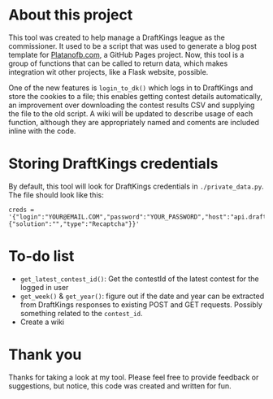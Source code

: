 # About this project
This tool was created to help manage a DraftKings league as the commissioner. It used to be a script that was used to generate a blog post template for [Platanofb.com](https://platanofv.com), a GitHub Pages project. Now, this tool is a group of functions that can be called to return data, which makes integration wit other projects, like a Flask website, possible. 

One of the new features is `login_to_dk()` which logs in to DraftKings and store the cookies to a file; this enables getting contest details automatically, an improvement over downloading the contest results CSV and supplying the file to the old script. A wiki will be updated to describe usage of each function, although they are appropriately named and coments are included inline with the code.

# Storing DraftKings credentials
By default, this tool will look for DraftKings credentials in `./private_data.py`. The file should look like this:
```
creds = '{"login":"YOUR@EMAIL.COM","password":"YOUR_PASSWORD","host":"api.draftkings.com","challengeResponse":{"solution":"","type":"Recaptcha"}}'
```

# To-do list
- `get_latest_contest_id()`: Get the contestId of the latest contest for the logged in user
- `get_week()` & `get_year()`: figure out if the date and year can be extracted from DraftKings responses to existing POST and GET requests. Possibly something related to the `contest_id`.
- Create a wiki

# Thank you
Thanks for taking a look at my tool. Please feel free to provide feedback or suggestions, but notice, this code was created and written for fun.
